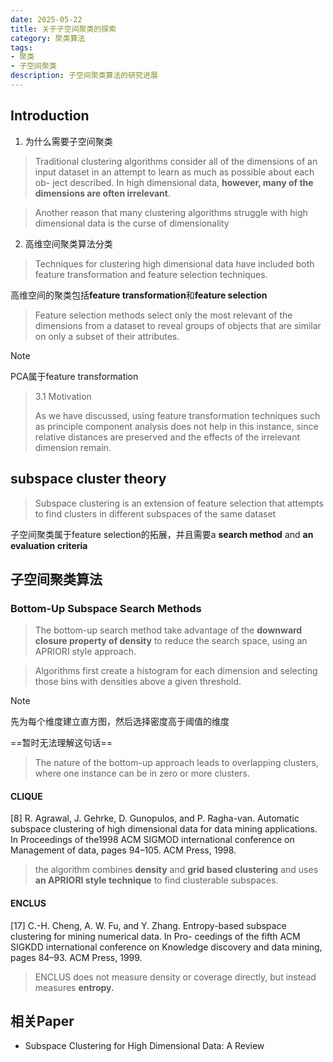 ```yaml
---
date: 2025-05-22
title: 关于子空间聚类的探索
category: 聚类算法
tags:
- 聚类
- 子空间聚类
description: 子空间聚类算法的研究进展
---
```


## Introduction

1. 为什么需要子空间聚类

> Traditional clustering algorithms consider all of the dimensions of an input dataset in an attempt to learn as much as possible about each ob-
> ject described. In high dimensional data, **however, many of the dimensions are often irrelevant**.

> Another reason that many clustering algorithms struggle with high dimensional data is the curse of dimensionality

2. 高维空间聚类算法分类

> Techniques for clustering high dimensional data have included both feature transformation and feature selection techniques. 

高维空间的聚类包括**feature transformation**和**feature selection**

> Feature selection methods select only the most relevant of the dimensions from a dataset to reveal groups of objects that are similar on only a subset of their attributes. 

> [!note]
>
> PCA属于feature transformation
>
> > 3.1 Motivation
> >
> > As we have discussed, using feature transformation techniques such as principle component analysis does not help in this instance, since relative distances are preserved and the effects of the irrelevant dimension remain.

## subspace cluster theory

> Subspace clustering is an extension of feature selection that attempts to find clusters in different subspaces of the same dataset

子空间聚类属于feature selection的拓展，并且需要a **search method** and **an evaluation criteria**

## 子空间聚类算法

### Bottom-Up Subspace Search Methods

> The bottom-up search method take advantage of the **downward closure property of density** to reduce the search space, using an APRIORI style approach. 

> Algorithms first create a histogram for each dimension and selecting those bins with densities above a given threshold. 

> [!note]
>
> 先为每个维度建立直方图，然后选择密度高于阈值的维度

==暂时无法理解这句话==

> The nature of the bottom-up approach leads to overlapping clusters, where one instance can be in zero or more clusters. 

#### CLIQUE

[8] R. Agrawal, J. Gehrke, D. Gunopulos, and P. Ragha-van. Automatic subspace clustering of high dimensional data for data mining applications. In Proceedings of the1998 ACM SIGMOD international conference on Management of data, pages 94–105. ACM Press, 1998.

> the algorithm combines **density** and **grid based clustering** and uses **an APRIORI style technique** to find clusterable subspaces. 

#### ENCLUS

[17] C.-H. Cheng, A. W. Fu, and Y. Zhang. Entropy-based subspace clustering for mining numerical data. In Pro-
ceedings of the fifth ACM SIGKDD international conference on Knowledge discovery and data mining, pages 84–93. ACM Press, 1999.

> ENCLUS does not measure density or coverage directly, but instead measures **entropy.**

## 相关Paper

- Subspace Clustering for High Dimensional Data: A Review

